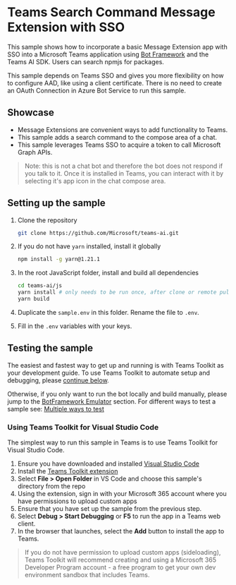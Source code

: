 # Teams Search Command Message Extension with SSO

This sample shows how to incorporate a basic Message Extension app with SSO into a Microsoft Teams application using [Bot Framework](https://dev.botframework.com) and the Teams AI SDK. Users can search npmjs for packages.

This sample depends on Teams SSO and gives you more flexibility on how to configure AAD, like using a client certificate. There is no need to create an OAuth Connection in Azure Bot Service to run this sample.

## Showcase

-   Message Extensions are convenient ways to add functionality to Teams.
-   This sample adds a search command to the compose area of a chat.
-   This sample leverages Teams SSO to acquire a token to call Microsoft Graph APIs.

> Note: this is not a chat bot and therefore the bot does not respond if you talk to it. Once it is installed in Teams, you can interact with it by selecting it's app icon in the chat compose area.

## Setting up the sample

1. Clone the repository

    ```bash
    git clone https://github.com/Microsoft/teams-ai.git
    ```

1. If you do not have `yarn` installed, install it globally

    ```bash
    npm install -g yarn@1.21.1
    ```

1. In the root JavaScript folder, install and build all dependencies

    ```bash
    cd teams-ai/js
    yarn install # only needs to be run once, after clone or remote pull
    yarn build
    ```

1. Duplicate the `sample.env` in this folder. Rename the file to `.env`.

1. Fill in the `.env` variables with your keys.

## Testing the sample

The easiest and fastest way to get up and running is with Teams Toolkit as your development guide. To use Teams Toolkit to automate setup and debugging, please [continue below](#using-teams-toolkit-for-visual-studio-code).

Otherwise, if you only want to run the bot locally and build manually, please jump to the [BotFramework Emulator](../README.md#testing-in-botframework-emulator) section.
For different ways to test a sample see: [Multiple ways to test](../README.md#multiple-ways-to-test)

### Using Teams Toolkit for Visual Studio Code

The simplest way to run this sample in Teams is to use Teams Toolkit for Visual Studio Code.

1. Ensure you have downloaded and installed [Visual Studio Code](https://code.visualstudio.com/docs/setup/setup-overview)
1. Install the [Teams Toolkit extension](https://marketplace.visualstudio.com/items?itemName=TeamsDevApp.ms-teams-vscode-extension)
1. Select **File > Open Folder** in VS Code and choose this sample's directory from the repo
1. Using the extension, sign in with your Microsoft 365 account where you have permissions to upload custom apps
1. Ensure that you have set up the sample from the previous step.
1. Select **Debug > Start Debugging** or **F5** to run the app in a Teams web client.
1. In the browser that launches, select the **Add** button to install the app to Teams.

> If you do not have permission to upload custom apps (sideloading), Teams Toolkit will recommend creating and using a Microsoft 365 Developer Program account - a free program to get your own dev environment sandbox that includes Teams.
